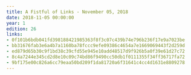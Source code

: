 ```yaml
---
title: A Fistful of Links - November 05, 2018
date: 2018-11-05 00:00:00
year: 1
edition: 26
links:
- 0f101b6bdb041fd398188421985363f8f3c07c439b74e796b236f17e9a7023be
- bb31676fab3e6a4b7a1160ba78fccc9efe09386c4654a7e1669069443f2d259d
- ed879d65b30c9f1bd38c39cfd55e945e10add48517d9f926b5a0f39e61d27c72
- 8c4a7244e345cd2d8e10c09c74bd86f9490cc50db1f0111355f34ff36717fa72
- 9bf175e00c826a6cc79eaa50bd209f1da81720a6f31641c4cc4d1631e8809278
---
```

